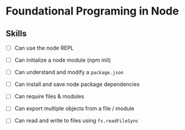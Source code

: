 # Foundational Programing in Node

## Skills

- [ ] Can use the node REPL
- [ ] Can initialize a node module (npm init)
- [ ] Can understand and modify a `package.json`
- [ ] Can install and save node package dependencies
- [ ] Can require files & modules
- [ ] Can export multiple objects from a file / module
- [ ] Can read and write to files using `fs.readFileSync`

